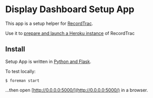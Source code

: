 Display Dashboard Setup App
====

This app is a setup helper for [RecordTrac](https://github.com/codeforamerica/recordtrac).

Use it to [prepare and launch a Heroku instance](https://recordtrac-setup.herokuapp.com)
of RecordTrac

Install
----

Setup App is written in [Python and Flask](https://github.com/codeforamerica/howto/blob/master/Python-Virtualenv.md).

To test locally:

    $ foreman start

...then open [http://0.0.0.0:5000/](http://0.0.0.0:5000/) in a browser.
